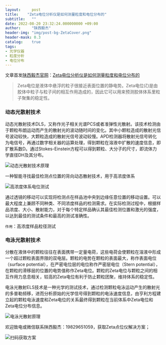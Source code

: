 ```yaml
---
layout:     post
title:    "Zeta电位分析仪是如何测量粒度和电位分布的"
subtitle:   ""
date: 2022-08-20 23:32:24.000000000 +09:00
author:     "陕西毅杰"
header-img: "img/post-bg-ZetaCover.png"
header-mask: 0.3
catalog:    true
tags:
- 光学仪器
- 粒度分析
- 电位分布
---
```


文章首发[陕西毅杰官网](http://www.shaanxiyijie.com/)：[Zeta电位分析仪是如何测量粒度和电位分布的](http://www.shaanxiyijie.com/data-4-2-7.html)

> Zeta电位是液体中悬浮的粒子很接近表面位置的静电势。Zeta电位(ζ)是由胶体中粒子与粒子间的相互作用造成的，因此它可以用来预测胶体体系里粒子聚集的稳定性。

### 动态光散射技术

动态光散射技术DLS，又称作光子相关光谱PCS或者准弹性光散射。该技术检测由于颗粒布朗运动而产生的散射光的波动随时间的变化。其中小颗粒造成的散射光信号波动较快，大颗粒造成的散射光信号波动较慢。APD检测器将散射光信号转化为电信号，再通过数字相关器的运算处理，得到颗粒在溶液中扩散的速度信息，即扩散系数D。通过Stokes-Einstein方程可以得到颗粒、大分子的尺寸，即流体力学直径DH及其分布。

![动态光散射技术原理](https://yizibi.github.io/img/posts/ijie/Zeta/post2022082001.jpeg)

一种智能寻找最佳检测点位置的背向动态散射技术，用于高浓度体系

![高浓度体系电位测试](https://yizibi.github.io/img/posts/ijie/Zeta/post2022082003.png)

通过透镜的移动可以实现将检测点在样品池中央到边缘任意位置的移动设置。可以最大程度上兼顾不同种类、不同浓度样品的检测需求。在实际检测过程中，根据样品浓度、大小、散射能力，对于每个特定样品确认其最佳检测位置和激光的强度，以达到最佳的测试条件和最高的测试准确性。

`作用`：高浓度样品粒径测试

### 电泳光散射技术

分散在液体中的颗粒往往在表面携带一定量电荷，这些电荷会使颗粒在溶液中形成一个超过颗粒表面界限的双电层。颗粒的电势在颗粒的表面最大，称作表面电位（surface potential），在严密电位层的电位称作严密层电位（Stern potential），在颗粒的滑移层的位置的电势值称作Zeta电位。颗粒的Zeta电位与颗粒之间的相互作用力息息相关，较高的Zeta电位有利于防止颗粒团聚，维持体系的稳定性。

电泳光散射ELS技术是一种光学的测试技术，通过检测颗粒电泳运动产生的散射光的多普勒频移，进而分析原始的光学信号得到颗粒的电泳速度信息，由亨利方程建立起的颗粒电泳速度和Zeta电位的关系最终得到颗粒在当前体系中Zeta电位和Zeta电位分布信息。

![电泳光散射原理](https://yizibi.github.io/img/posts/ijie/Zeta/post2022082002.png)

欢迎致电或微信联系陕西毅杰：19829651059，获取Zeta点位仪解决方案；

![扫码获取方案](https://yizibi.github.io/img/posts/ijie/liluxinqrcode.png)
